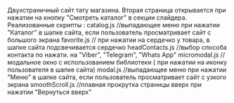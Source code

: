 Двухстраничный сайт тату магазина.
Вторая страница открывается при нажатии на кнопку "Смотреть каталог" в секции слайдера.
Реализованные скрипты :
catalog.js //выпадающее меню при нажатии "Каталог" в шапке сайта, если пользователь просматривает сайт с большого экрана
favorite.js // при нажатии на сердечко у товара, в шапке сайта подсвечивается сердечко
headContacts.js //выбор способа контакта по нажати. на "Viber", "Telegram", "Whats App"
micromodal.js //модальное окно с использованием библиотеки ( при нажатии на иконку пользователя в шапке сайта)
modal.js //выпадающее меню при нажатии "Меню" в шапке сайта, если пользователь просматривает сайт с узкого экрана
smoothScroll.js //плавная прокрутка страницы вверх при нажатии "Вернуться вверх"
